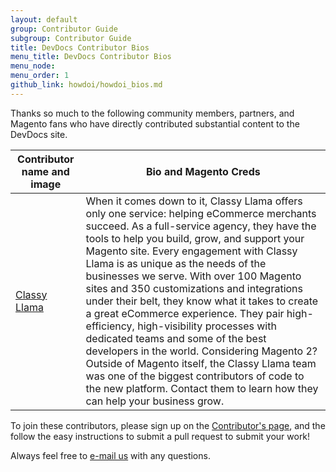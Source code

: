 ```yaml
---
layout: default
group: Contributor Guide
subgroup: Contributor Guide
title: DevDocs Contributor Bios
menu_title: DevDocs Contributor Bios
menu_node: 
menu_order: 1
github_link: howdoi/howdoi_bios.md
---
```


Thanks so much to the following community members, partners, and Magento fans who have directly contributed substantial content to the DevDocs site.

| Contributor name and image |  Bio and Magento Creds | 
|---|---|
| <a href="http://www.classyllama.com/" title="Classy Llama">Classy Llama</a>  | When it comes down to it, Classy Llama offers only one service: helping eCommerce merchants succeed. As a full-service agency, they have the tools to help you build, grow, and support your Magento site. Every engagement with Classy Llama is as unique as the needs of the businesses we serve. With over 100 Magento sites and 350 customizations and integrations under their belt, they know what it takes to create a great eCommerce experience. They pair high-efficiency, high-visibility processes with dedicated teams and some of the best developers in the world. Considering Magento 2? Outside of Magento itself, the Classy Llama team was one of the biggest contributors of code to the new platform. Contact them to learn how they can help your business grow. |


To join these contributors, please sign up on the <a href="{{ site.gdeurl }}howdoi/howdoi_contribute.html">Contributor's page</a>, and the follow the easy instructions to submit a pull request to submit your work!

Always feel free to <a href="mailto:DL-Magento-Doc-Feedback@ebay.com">e-mail us</a> with any questions.



